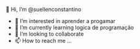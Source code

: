  👋 Hi, I’m @suellenconstantino 
- 👀 I’m interested in  aprender a progamar
- 🌱 I’m currently learning  logica de programação
- 💞️ I’m looking to collaborate 
- 📫 How to reach me ...

<!---
suellenconstantino/suellenconstantino is a ✨ special ✨ repository because its `README.md` (this file) appears on your GitHub profile.
You can click the Preview link to take a look at your changes.
--->
